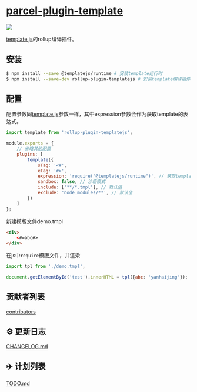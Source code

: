 # [parcel-plugin-template](https://github.com/yanhaijing/template.js/blob/master/packages/parcel-plugin-template)
[![](https://img.shields.io/badge/Powered%20by-jslib%20base-brightgreen.svg)](https://github.com/yanhaijing/jslib-base)

[template.js](https://github.com/yanhaijing/template.js)的rollup编译插件。

## 安装

``` bash
$ npm install --save @templatejs/runtime # 安装template运行时
$ npm install --save-dev rollup-plugin-templatejs # 安装template编译插件
```

## 配置
配置参数同[template.js](https://github.com/yanhaijing/template.js/blob/master/doc/api.md#templateconfig)参数一样，其中expression参数会作为获取template的表达式。

```js
import template from 'rollup-plugin-templatejs';

module.exports = {
    // 省略其他配置
    plugins: [
        template({
            sTag: '<#',
            eTag: '#>',
            expression: 'require("@templatejs/runtime")', // 获取template的表达式，如 `window.template`
            sandbox: false, // 沙箱模式
            include: ['**/*.tmpl'], // 默认值
            exclude: 'node_modules/**', // 默认值
        })
    ]
};
```

新建模版文件demo.tmpl

```html
<div>
    <#=abc#>
</div>
```

在js中`require`模版文件，并渲染

```js
import tpl from './demo.tmpl';

document.getElementById('test').innerHTML = tpl({abc: 'yanhaijing'});
```

## 贡献者列表

[contributors](https://github.com/yanhaijing/template.js/graphs/contributors)

## :gear: 更新日志
[CHANGELOG.md](https://github.com/yanhaijing/template.js/blob/master/CHANGELOG.md)

## :airplane: 计划列表
[TODO.md](https://github.com/yanhaijing/template.js/blob/master/TODO.md)